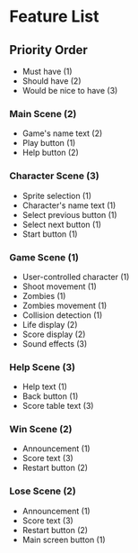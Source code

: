 # Feature List

## Priority Order

- Must have (1)
- Should have (2)
- Would be nice to have (3)

### Main Scene (2)
- Game's name text (2)
- Play button (1)
- Help button (2)

### Character Scene (3)
- Sprite selection (1)
- Character's name text (1)
- Select previous button (1)
- Select next button (1)
- Start button (1)

### Game Scene (1)
- User-controlled character (1)
- Shoot movement (1)
- Zombies (1)
- Zombies movement (1)
- Collision detection (1)
- Life display (2)
- Score display (2)
- Sound effects (3)

### Help Scene (3)
- Help text (1)
- Back button (1)
- Score table text (3)

### Win Scene (2)
- Announcement (1)
- Score text (3)
- Restart button (2)

### Lose Scene (2)
- Announcement (1)
- Score text (3)
- Restart button (2)
- Main screen button (1)